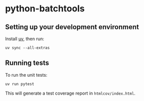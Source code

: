 # python-batchtools

## Setting up your development environment

Install [uv](https://github.com/astral-sh/uv), then run:

```
uv sync --all-extras
```

## Running tests

To run the unit tests:

```
uv run pytest
```

This will generate a test coverage report in `htmlcov/index.html`.
